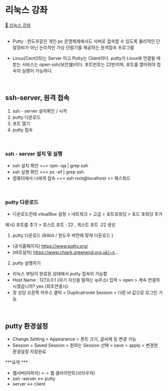 # 리눅스 강좌
[:link: 리눅스 강좌](https://youtu.be/uRZr35xIBqg)  
<br>

* Putty :  윈도우같은 개인 pc 운영체제에서도 서버로 접속할 수 있도록 물리적인 단말장비가 아닌 논리적인 가상 단말기를 제공하는 원격접속 프로그램 

* Linux(CentOS)는 Server 이고 Putty는 Client이다. 
putty가 Linux에 연결될 때 받는 서비스는 open-ssh(보안쉘)이다. 
포트번호는 22번이며, 포트를 열어줘야 접속이 실행이 가능하다.


<br>


## ssh-server, 원격 접속
1. ssh - server 설치확인 / 시작
2. putty 다운로드
3. 포트 열기
4. putty 접속


<br>



### ssh - server 설치 및 실행 
* ssh 설치 확인  ==> rpm -qa | grep ssh 
* ssh 실행 확인 ==> ps -ef | grep ssh
* 컴퓨터에서 나에게 접속 ==> ssh root@localhost >> 패스워드 


<br>



### putty 다운로드

* 다운로드전에 vitualBox 설정 > 네트워크 > 고급 > 포트포워딩 > 포드 포워딩 추가 

예시) 포트를 추가 > 호스트 포트 : 22 , 게스트 포트 :22 생성 

1) putty 다운로드 (64bit / 원도우 버전에 맞게 다운로드 ) 
* (공식홈페이지) https://www.putty.org/
* (바로설치) https://www.chiark.greenend.org.uk/~s... 


2) putty 실행하기
* 리눅스 부팅이 완료된 상태에서 putty 접속이 가능함 
* Host Name : 127.0.0.1 (자기 자신을 말하는 ip주소) 입력 > open > 계속 연결하시겠습니까? yes (최초연결시)
* 창 상당 오른쪽 마우스 클릭 > Duplicatroote Session > 다른 id 값으로 로그인 가능  


<br>



## putty 환경설정
* Change Setting > Appearance > 폰트 크기, 글씨체 등 변경 가능 
* Session > Saved Session > 원하는 Session 선택 > save > apply > 변경한 환경설정 저장완료 

***요약 ***

* 웹서버(아파치) <-> 웹 클라이언트(브라우저)
* ssh -server   <-> putty 
* server <-> client






``` 